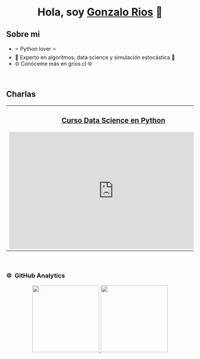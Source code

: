<div align="center">
<h1 align="center">Hola, soy <a href="https://grios.cl">Gonzalo Rios</a> 👋</h1>
</div>
<!-- <img src="https://i.imgur.com/weNbhGZ.png"> -->

## Sobre mi

- ⭐ Python lover ⭐ 
- 🎲 Experto en algoritmos, data science y simulación estocástica 🎲
- 🌐 Conóceme más en grios.cl 🌐
<br>

## Charlas

<table>
<tr>
<td width="50%">
<h3 align="center"><a href="https://github.com/griosd/CursoPythonDataScience" target="_blank">Curso Data Science en Python</a></h3>
<iframe width="560" height="315" src="https://www.youtube.com/embed/k11_2osID4o?si=DhN_B0Ogok1tzhfq" title="YouTube video player" frameborder="0" allow="accelerometer; autoplay; clipboard-write; encrypted-media; gyroscope; picture-in-picture; web-share" allowfullscreen></iframe>                                                                              
</td>       

<td width="50%">
<h3 align="center">Charla Bayesian Machine Learning</h3>
<iframe width="560" height="315" src="https://www.youtube.com/embed/swmbQ3HZEHM?si=VqbKGsMIFKfqgcAf" title="YouTube video player" frameborder="0" allow="accelerometer; autoplay; clipboard-write; encrypted-media; gyroscope; picture-in-picture; web-share" allowfullscreen></iframe>                                                                                 
</td>
</tr>
</table>                                                                                 

<br>

### ⚙️ &nbsp;GitHub Analytics

<p align="center">
<a href="https://github.com/griosd">
  <img height="180em" src="https://github-readme-stats-eight-theta.vercel.app/api?username=griosd&show_icons=true&theme=algolia&include_all_commits=true&count_private=true"/>
  <img height="180em" src="https://github-readme-stats-eight-theta.vercel.app/api/top-langs/?username=griosd&layout=compact&langs_count=8&theme=algolia"/>
</a>
</p>
